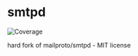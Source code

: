 # smtpd
![Coverage](https://img.shields.io/badge/Coverage-0-red)

hard fork of mailproto/smtpd - MIT license
